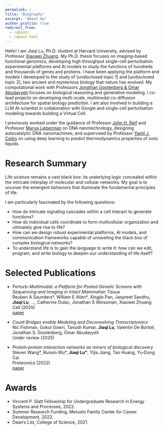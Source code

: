 ```yaml
---
permalink: /
title: "Biography"
excerpt: "About me"
author_profile: true
redirect_from: 
  - /about/
  - /about.html
---
```




Hello! I am Jiaqi Lu, Ph.D. student at Harvard University, advised by Professor [Xiaowei Zhuang](https://zhuang.harvard.edu/index.html). My Ph.D. thesis focuses on imaging-based functional genomics, developing high throughput single-cell perturbation experimental platforms and AI models to study the functions of hundreds and thousands of genes and proteins. I have been applying the platform and models I developed to the study of [undisclosed topic 1] and [undisclosed topic 2], two ancient and mysterious biology that nature has evolved. My computational work with Professors [Jonathan Gootenberg & Omar Abudayyeh](https://www.abugootlab.org/) focuses on biological reasoning and generative modeling. I co-lead projects on developing multi-scale, multimodal co-diffusion architecture for spatial biology prediction. I am also involved in building a LLM AI-scientist in collaboration with Google and single-cell perturbation modeling towards building a Virtual Cell.  

I previously worked under the guidance of Professor [John H. Reif](https://users.cs.duke.edu/~reif/research.html) and Professor [Marya Lieberman](https://chemistry.nd.edu/people/marya-lieberman/) on DNA nanotechnology, designing autocatalytic DNA nanomachines; and supervised by Professor [Yamil J. Colón](https://www.computationalnano.org/) on using deep learning to predict thermodynamics properties of ionic liquids.

# Research Summary
Life science remains a vast black box: its underlying logic concealed within the intricate interplay of molecular and cellular networks. My goal is to uncover the emergent behaviors that illuminate the fundamental principles of life.  

I am particularly fascinated by the following questions:
* How do intricate signaling cascades within a cell interact to generate functions?
* How do individual cells coordinate to form multicellular organization and ultimately give rise to life?
* How can we design robust experimental platforms, AI models, and communication frameworks capable of unraveling the black box of complex biological networks?
* To understand life is to gain the language to write it: how can we edit, program, and write biology to deepen our understanding of life itself?

# Selected Publications
* *Perturb-Multimodal: a Platform for Pooled Genetic Screens with Sequencing and Imaging in Intact Mammalian Tissue*  
Reuben A Saunders\*, William E Allen\*, Xingjie Pan, Jaspreet Sandhu, **Jiaqi Lu**, ..., Catherine Dulac, Jonathan S Weissman, Xiaowei Zhuang  
Cell (2025)  
[paper](https://www.cell.com/cell/fulltext/S0092-8674(25)00572-0)

* *Count Bridges enable Modeling and Deconvolving Transcriptomics*  
Nic Fishman, Gokul Gowri, Tanush Kumar, **Jiaqi Lu**, Valentin De Bortoli, Jonathan S. Gootenberg, Omar Abudayyeh  
Under review (2025)  

* *Protein‐protein interaction networks as miners of biological discovery*  
Steven Wang\*, Runxin Wu\*, **Jiaqi Lu\***, Yijia Jiang, Tao Huang, Yu‐Dong Cai  
Proteomics (2022)  
[paper](https://doi.org/10.1002/pmic.202100190)

# Awards
* Vincent P. Slatt Fellowship for Undergraduate Research in Energy Systems and Processes, 2022.
* Summer Research Funding, Meruelo Family Center for Career Development, 2022.
* Dean’s List, College of Science, 2021.
